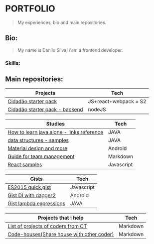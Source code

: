 # PORTFOLIO

> My experiences, bio and main repositories.

## Bio:

> My name is Danilo Silva, i'am a frontend developer.

### Skills:

## Main repositories:

Projects | Tech
---- | ----
[Cidadão starter pack](https://github.com/danilosilvadev/cidadao-starter-pack) | JS+react+webpack = S2
[Cidadão starter pack - backend](https://github.com/danilosilvadev/csp-backend) | nodeJS

Studies | Tech
---- | ----
[How to learn java alone - links reference](https://github.com/danilosilvadev/LearningHowToLearn-JAVA) | JAVA
[data structures - samples](https://github.com/danilosilvadev/EstudosEstruturadeDados/tree/master/src) | JAVA
[Material design and more](https://github.com/danilosilvadev/MaterialDesignANDROID) | Android
[Guide for team management](https://github.com/NogoApps/workflow) | Markdown
[React samples](https://github.com/danilosilvadev/react-learning) | Javascript

Gists | Tech
---- | ----
[ES2015 quick gist](https://gist.github.com/danilosilvadev/c013c95f395821e573244b8b98c287b3) | Javascript
[Gist DI with dagger2](https://gist.github.com/danilosilvadev/8c8de30e668d851d66def09c0f713ab8) | Android
[Gist lambda expressions](https://gist.github.com/danilosilvadev/b42c87e4114c96844b121a882117de38) | JAVA

Projects that i help | Tech
---- | ----
[List of projects of coders from CT](https://github.com/training-center/divertidalista) | Markdown
[Code-houses(Share house with other coder)](https://github.com/training-center/code-house) | Markdown
